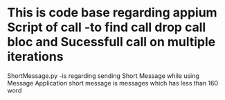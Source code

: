 This is code base regarding appium Script of call -to find call drop call bloc and Sucessfull call on multiple iterations
============================================================================================================================================================================================================================
ShortMessage.py -is regarding sending Short Message  while using Message Application
short message is messages  which has less than 160 word 

